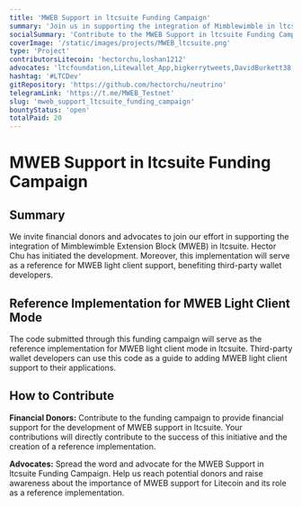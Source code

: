 ```yaml
---
title: 'MWEB Support in ltcsuite Funding Campaign'
summary: 'Join us in supporting the integration of Mimblewimble in ltcsuite for fungible Litecoin functionality and as a reference implementation for MWEB light client mode.'
socialSummary: 'Contribute to the MWEB Support in ltcsuite Funding Campaign and be a part of shaping the future of Litecoin development. This implementation will serve as a reference for MWEB light client support.'
coverImage: '/static/images/projects/MWEB_ltcsuite.png'
type: 'Project'
contributorsLitecoin: 'hectorchu,loshan1212'
advocates: 'ltcfoundation,Litewallet_App,bigkerrytweets,DavidBurkett38'
hashtag: '#LTCDev'
gitRepository: 'https://github.com/hectorchu/neutrino'
telegramLink: 'https://t.me/MWEB_Testnet'
slug: 'mweb_support_ltcsuite_funding_campaign'
bountyStatus: 'open'
totalPaid: 20
---
```


# MWEB Support in ltcsuite Funding Campaign

## Summary

We invite financial donors and advocates to join our effort in supporting the integration of Mimblewimble Extension Block (MWEB) in ltcsuite. Hector Chu has initiated the development. Moreover, this implementation will serve as a reference for MWEB light client support, benefiting third-party wallet developers.

## Reference Implementation for MWEB Light Client Mode

The code submitted through this funding campaign will serve as the reference implementation for MWEB light client mode in ltcsuite. Third-party wallet developers can use this code as a guide to adding MWEB light client support to their applications.

## How to Contribute

**Financial Donors:** Contribute to the funding campaign to provide financial support for the development of MWEB support in ltcsuite. Your contributions will directly contribute to the success of this initiative and the creation of a reference implementation.

**Advocates:** Spread the word and advocate for the MWEB Support in ltcsuite Funding Campaign. Help us reach potential donors and raise awareness about the importance of MWEB support for Litecoin and its role as a reference implementation.
